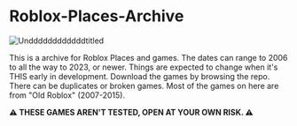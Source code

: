 # Roblox-Places-Archive

![Unddddddddddddtitled](https://github.com/beagleded/Roblox-Places-Archive/assets/145651500/443d1a8c-2e4c-4e73-8442-8ab21e95feb7)

This is a archive for Roblox Places and games.
The dates can range to 2006 to all the way to 2023, or newer. Things are expected to change when it's THIS early in development.
Download the games by browsing the repo. There can be duplicates or broken games. Most of the games on here are from "Old Roblox" (2007-2015).

**⚠️ THESE GAMES AREN'T TESTED, OPEN AT YOUR OWN RISK. ⚠️**
